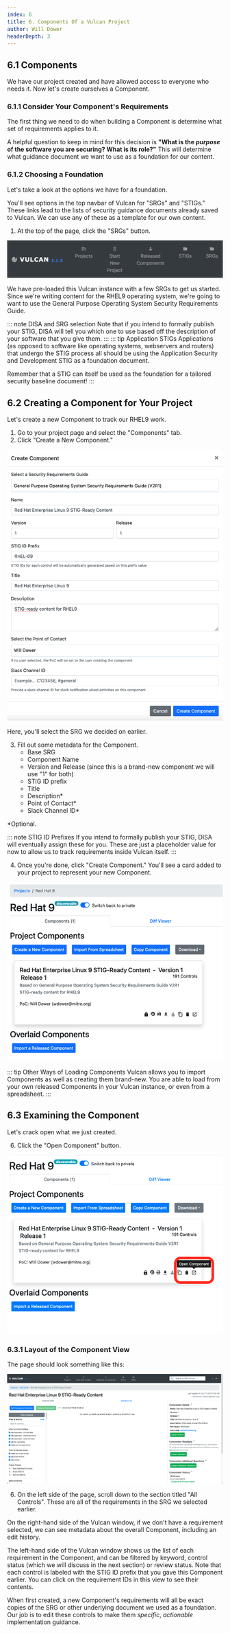 ```yaml
---
index: 6
title: 6. Components Of a Vulcan Project
author: Will Dower
headerDepth: 3
---
```


## 6.1 Components

We have our project created and have allowed access to everyone who needs it. Now let's create ourselves a Component.

### 6.1.1 Consider Your Component's Requirements

The first thing we need to do when building a Component is determine what set of requirements applies to it.

A helpful question to keep in mind for this decision is **"What is the *purpose* of the software you are securing? What is its role?"** This will determine what guidance document we want to use as a foundation for our content.

### 6.1.2 Choosing a Foundation

Let's take a look at the options we have for a foundation.

You'll see options in the top navbar of Vulcan for "SRGs" and "STIGs." These links lead to the lists of security guidance documents already saved to Vulcan. We can use any of these as a template for our own content.

1. At the top of the page, click the "SRGs" button.

![Vulcan Navbar](../../assets/img/Vulcan_Menu.png)

We have pre-loaded this Vulcan instance with a few SRGs to get us started. Since we're writing content for the RHEL9 operating system, we're going to want to use the General Purpose Operating System Security Requirements Guide.

::: note DISA and SRG selection
Note that if you intend to formally publish your STIG, DISA will tell you which one to use based off the description of your software that you give them.
:::
::: tip Application STIGs
Applications (as opposed to software like operating systems, webservers and routers) that undergo the STIG process all should be using the Application Security and Development STIG as a foundation document.

Remember that a STIG can itself be used as the foundation for a tailored security baseline document!
:::

## 6.2 Creating a Component for Your Project

Let's create a new Component to track our RHEL9 work.

1. Go to your project page and select the "Components" tab.
2. Click "Create a New Component."

![Creating The Component](../../assets/img/create_component.png)

Here, you'll select the SRG we decided on earlier.

3. Fill out some metadata for the Component.
    - Base SRG
    - Component Name
    - Version and Release (since this is a brand-new component we will use "1" for both)
    - STIG ID prefix
    - Title
    - Description*
    - Point of Contact*
    - Slack Channel ID*

*Optional.

::: note STIG ID Prefixes
If you intend to formally publish your STIG, DISA will eventually assign these for you. These are just a placeholder value for now to allow us to track requirements inside Vulcan itself.
:::

4. Once you're done, click "Create Component." You'll see a card added to your project to represent your new Component.

![New Component](../../assets/img/created_component.png)

::: tip Other Ways of Loading Components
Vulcan allows you to import Components as well as creating them brand-new. You are able to load from your own released Components in your Vulcan instance, or even from a spreadsheet.
:::

## 6.3 Examining the Component

Let's crack open what we just created.

6. Click the "Open Component" button.

![An Open Component](../../assets/img/open_component.png)

### 6.3.1 Layout of the Component View

The page should look something like this: 

![Inside the Component](../../assets/img/component_view.png)

6. On the left side of the page, scroll down to the section titled "All Controls". These are all of the requirements in the SRG we selected earlier.

On the right-hand side of the Vulcan window, if we don't have a requirement selected, we can see metadata about the overall Component, including an edit history.

The left-hand side of the Vulcan window shows us the list of each requirement in the Component, and can be filtered by keyword, control status (which we will discuss in the next section) or review status. Note that each control is labeled with the STIG ID prefix that you gave this Component earlier. You can click on the requirement IDs in this view to see their contents.

When first created, a new Component's requirements will all be exact copies of the SRG or other underlying document we used as a foundation. Our job is to edit these controls to make them *specific*, *actionable* implementation guidance.